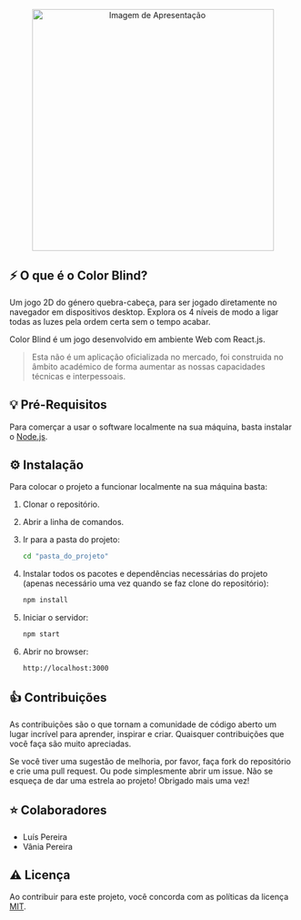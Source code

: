 <p align="center"><img width="425" src="http://luispereiralabs.com/assets/color-blind/page-cover.png" alt="Imagem de Apresentação"></p>

## ⚡️ O que é o Color Blind?

Um jogo 2D do género quebra-cabeça, para ser jogado diretamente no navegador em dispositivos desktop. Explora os 4 níveis de modo a ligar todas as luzes pela ordem certa sem o tempo acabar.

Color Blind é um jogo desenvolvido em ambiente Web com React.js.

> Esta não é um aplicação oficializada no mercado, foi construida no âmbito académico de forma aumentar as nossas capacidades técnicas e interpessoais.

## 💡 Pré-Requisitos

Para comerçar a usar o software localmente na sua máquina, basta instalar o [Node.js](https://nodejs.org/pt/download/prebuilt-installer).

## ⚙️ Instalação

Para colocar o projeto a funcionar localmente na sua máquina basta:

1. Clonar o repositório.

2. Abrir a linha de comandos.

3. Ir para a pasta do projeto:
   ```sh
   cd "pasta_do_projeto"
   ```

4. Instalar todos os pacotes e dependências necessárias do projeto (apenas necessário uma vez quando se faz clone do repositório):
   ```sh
   npm install
   ```

5. Iniciar o servidor:
   ```sh
   npm start
   ```

6. Abrir no browser:
   ```sh
   http://localhost:3000
   ```

## 👍 Contribuições

As contribuições são o que tornam a comunidade de código aberto um lugar incrível para aprender, inspirar e criar. Quaisquer contribuições que você faça são muito apreciadas.

Se você tiver uma sugestão de melhoria, por favor, faça fork do repositório e crie uma pull request. Ou pode simplesmente abrir um issue. Não se esqueça de dar uma estrela ao projeto! Obrigado mais uma vez!

## ⭐️ Colaboradores

- Luís Pereira
- Vânia Pereira

## ⚠️ Licença

Ao contribuir para este projeto, você concorda com as políticas da licença [MIT](LICENSE).
